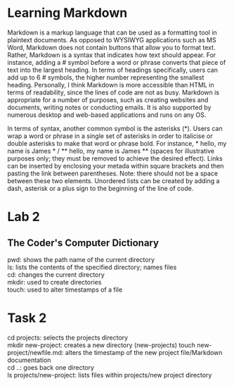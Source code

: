 # Learning Markdown
Markdown is a markup language that can be used as a formatting tool in plaintext documents. As opposed to WYSIWYG applications such as MS Word, Markdown does not contain buttons that allow you to format text. Rather, Markdown is a syntax that indicates how text should appear. For instance, adding a # symbol before a word or phrase converts that piece of text into the largest heading. In terms of headings specifically, users can add up to 6 # symbols, the higher number representing the smallest heading. Personally, I think Markdown is more accessible than HTML in terms of readability, since the lines of code are not as busy. Markdown is appropriate for a number of purposes, such as creating websites and documents, writing notes or conducting emails. It is also supported by numerous desktop and web-based applications and runs on any OS.

In terms of syntax, another common symbol is the asterisks (*). Users can wrap a word or phrase in a single set of asterisks in order to italicise or double asterisks to make that word or phrase bold. For instance, * hello, my name is James * / ** hello, my name is James ** (spaces for illustrative purposes only; they must be removed to achieve the desired effect). Links can be inserted by enclosing your metada within square brackets and then pasting the link between parentheses. Note: there should not be a space between these two elements. Unordered lists can be created by adding a dash, asterisk or a plus sign to the beginning of the line of code. 

# Lab 2
## The Coder's Computer Dictionary
pwd: shows the path name of the current directory  
ls: lists the contents of the specified directory; names files  
cd: changes the current directory  
mkdir: used to create directories  
touch: used to alter timestamps of a file  

# Task 2
cd projects: selects the projects directory  
mkdir new-project: creates a new directory   (new-projects)
touch new-project/newfile.md: alters the timestamp of the new project file/Markdown documentation  
cd ..: goes back one directory  
ls projects/new-project: lists files within projects/new project directory
